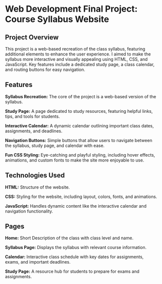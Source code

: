 # **Web Development Final Project: Course Syllabus Website**

## **Project Overview**
This project is a web-based recreation of the class syllabus, featuring additional elements to enhance the user experience. I aimed to make the syllabus more interactive and visually appealing using HTML, CSS, and JavaScript. Key features include a dedicated study page, a class calendar, and routing buttons for easy navigation.

## **Features**
**Syllabus Recreation:** The core of the project is a web-based version of the syllabus.

**Study Page:** A page dedicated to study resources, featuring helpful links, tips, and tools for students.

**Interactive Calendar:** A dynamic calendar outlining important class dates, assignments, and deadlines.

**Navigation Buttons:** Simple buttons that allow users to navigate between the syllabus, study page, and calendar with ease.

**Fun CSS Styling:** Eye-catching and playful styling, including hover effects, animations, and custom fonts to make the site more enjoyable to use.

## **Technologies Used**
**HTML:** Structure of the website.

**CSS:** Styling for the website, including layout, colors, fonts, and animations.

**JavaScript:** Handles dynamic content like the interactive calendar and navigation functionality.

## **Pages**
**Home:** Short Description of the class with class level and name.

**Syllabus Page:** Displays the syllabus with relevant course information.

**Calendar:** Interactive class schedule with key dates for assignments, exams, and important deadlines.

**Study Page:** A resource hub for students to prepare for exams and assignments.
